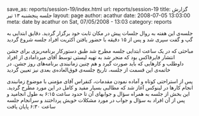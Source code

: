 save_as: reports/session-19/index.html
url: reports/session-19
title: گزارش جلسه پنجشنبه ۱۳ تیر
layout: page
author: acathur
date: 2008-07-05 13:03:00
meta: date by acathur on Sat, 07/05/2008 - 13:03
category: reports



جلسه‌ی این هفته به روال جلسات پیش در مکان ثابت خود برگزار گردید. دقایق ابتدایی به گپ و گفت سپری شد و پس از ۱۵ دقیقه با حضور یافتن اکثریت افراد جلسه شروع گردید

<!--more-->

مباحثی که در یک ساعت ابتدایی جلسه مطرح شد طبق دستورکار برنامه‌ریزی برای جشن انتشار فایرفاکس بود که منجر شد به تهیه لیستی توسط آقای میردامادی از افراد داوطلب و کارهایی که باید صورت گیرد و هم چنین زمانبندی برنامه‌های روز جشن. در خاتمه‌ی این قسمت از جلسه، تاریخ جلسه‌ی فوق‌العاده‌ی بعدی نیز تعیین گردید

پس از استراحتی کوتاه و آماده نمودن مقدمات، کنفراس آقای مؤمنی با موضوع زمانبندی انجام کارها در لینوکس آغاز شد که مطالبی بسیار مفید و کامل در این مورد مطرح گردید. این بخش از جلسه به همراه سؤال و جوابهای آن تا حدود ساعت ۶:۱۵ به طول انجامید و پس از آن افراد به سؤال و جواب در مورد مشکلات خویش پرداختند و سرانجام جلسه ساعت ۶:۳۰ پایان یافت
